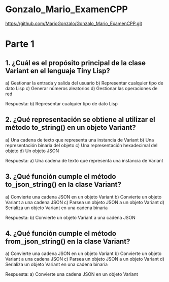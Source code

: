 # Gonzalo_Mario_ExamenCPP
https://github.com/MarioGonzalo/Gonzalo_Mario_ExamenCPP.git

# Parte 1
## 1. ¿Cuál es el propósito principal de la clase Variant en el lenguaje Tiny Lisp?

a) Gestionar la entrada y salida del usuario
b) Representar cualquier tipo de dato Lisp
c) Generar números aleatorios
d) Gestionar las operaciones de red

Respuesta: b) Representar cualquier tipo de dato Lisp

## 2. ¿Qué representación se obtiene al utilizar el método to_string() en un objeto Variant?

a) Una cadena de texto que representa una instancia de Variant
b) Una representación binaria del objeto
c) Una representación hexadecimal del objeto
d) Un objeto JSON

Respuesta: a) Una cadena de texto que representa una instancia de Variant

## 3. ¿Qué función cumple el método to_json_string() en la clase Variant?

a) Convierte una cadena JSON en un objeto Variant
b) Convierte un objeto Variant a una cadena JSON
c) Parsea un objeto JSON a un objeto Variant
d) Serializa un objeto Variant en una cadena binaria

Respuesta: b) Convierte un objeto Variant a una cadena JSON

## 4. ¿Qué función cumple el método from_json_string() en la clase Variant?

a) Convierte una cadena JSON en un objeto Variant
b) Convierte un objeto Variant a una cadena JSON
c) Parsea un objeto JSON a un objeto Variant
d) Serializa un objeto Variant en una cadena binaria

Respuesta: a) Convierte una cadena JSON en un objeto Variant




